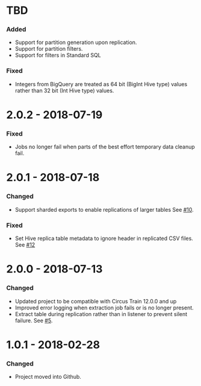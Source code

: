 # TBD
### Added
* Support for partition generation upon replication.
* Support for partition filters.
* Support for filters in Standard SQL
### Fixed
* Integers from BigQuery are treated as 64 bit (BigInt Hive type) values rather than 32 bit (Int Hive type) values.

# 2.0.2 - 2018-07-19
### Fixed
* Jobs no longer fail when parts of the best effort temporary data cleanup fail.

# 2.0.1 - 2018-07-18
### Changed
* Support sharded exports to enable replications of larger tables See [#10](https://github.com/HotelsDotCom/circus-train-bigquery/issues/10).
### Fixed
* Set Hive replica table metadata to ignore header in replicated CSV files. See [#12](https://github.com/HotelsDotCom/circus-train-bigquery/issues/12)


# 2.0.0 - 2018-07-13
### Changed
* Updated project to be compatible with Circus Train 12.0.0 and up
* Improved error logging when extraction job fails or is no longer present.
* Extract table during replication rather than in listener to prevent silent failure. See [#5](https://github.com/HotelsDotCom/circus-train-bigquery/issues/5).

# 1.0.1 - 2018-02-28
### Changed
* Project moved into Github.

